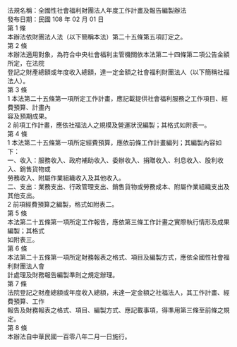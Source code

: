 法規名稱：全國性社會福利財團法人年度工作計畫及報告編製辦法  
發布日期：民國 108 年 02 月 01 日  
第 1 條  
本辦法依財團法人法（以下簡稱本法）第二十五條第五項訂定之。  
第 2 條  
本辦法適用對象，為符合中央社會福利主管機關依本法第二十四條第二項公告金額所定，在法院  
登記之財產總額或年度收入總額，達一定金額之社會福利財團法人（以下簡稱社福法人）。  
第 3 條  
1 本法第二十五條第一項所定工作計畫，應記載提供社會福利服務之工作項目、經費預算、計畫內  
容及預期成果。  
2 前項工作計畫，應依社福法人之規模及營運狀況編製；其格式如附表一。  
第 4 條  
1 本法第二十五條第一項所定經費預算，應依前條工作計畫編列；其編製內容如下：  
一、收入：服務收入、政府補助收入、委辦收入、捐贈收入、利息收入、股利收入、銷售貨物或  
勞務收入、附屬作業組織收入及其他收入。  
二、支出：業務支出、行政管理支出、銷售貨物或勞務成本、附屬作業組織支出及其他支出。  
2 前項經費預算之編製，格式如附表二。  
第 5 條  
本法第二十五條第一項所定工作報告，應依第三條工作計畫之實際執行情形及成果編製；其格式  
如附表三。  
第 6 條  
本法第二十五條第一項所定財務報表之格式、項目及編製方式，應依全國性社會福利財團法人會  
計處理及財務報告編製準則之規定辦理。  
第 7 條  
法院登記之財產總額或年度收入總額，未達一定金額之社福法人，其工作計畫、經費預算、工作  
報告及財務報表之格式、項目、編製方式、應記載事項，得準用第三條至前條之規定。  
第 8 條  
本辦法自中華民國一百零八年二月一日施行。  



